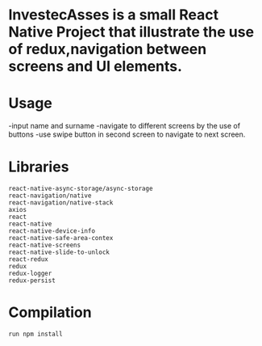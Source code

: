 # InvestecAsses is a small React Native Project that illustrate the use of redux,navigation between screens and UI elements.
# Usage
-input name and surname
-navigate to different screens by the use of buttons 
-use swipe button in second screen to navigate to next screen.
# Libraries
    react-native-async-storage/async-storage
    react-navigation/native
    react-navigation/native-stack
    axios
    react
    react-native
    react-native-device-info
    react-native-safe-area-contex
    react-native-screens
    react-native-slide-to-unlock
    react-redux
    redux
    redux-logger
    redux-persist
 # Compilation
    run npm install
